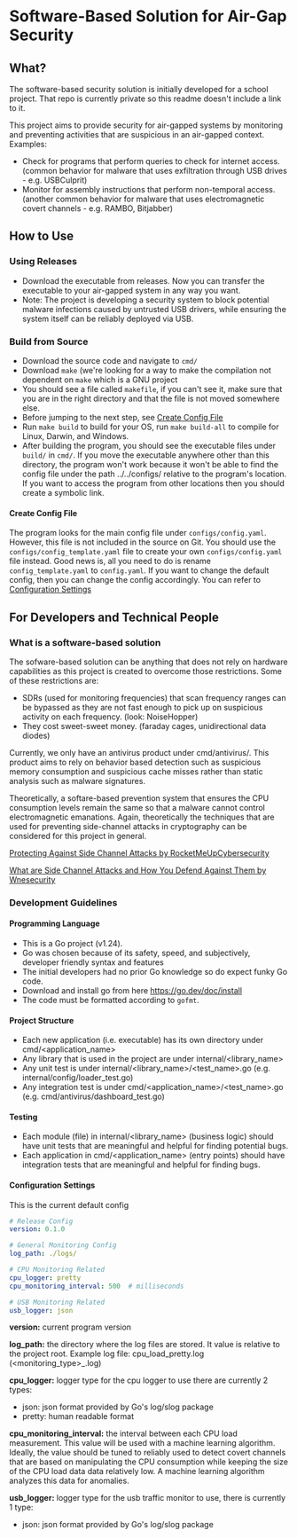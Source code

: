 # Software-Based Solution for Air-Gap Security

## What?

The software-based security solution is initially developed for a school project. That repo is currently private so this readme doesn't include a link to it.

This project aims to provide security for air-gapped systems by monitoring and preventing activities that are suspicious in an air-gapped context. Examples:

- Check for programs that perform queries to check for internet access. (common behavior for malware that uses exfiltration through USB drives - e.g. USBCulprit)
- Monitor for assembly instructions that perform non-temporal access. (another common behavior for malware that uses electromagnetic covert channels - e.g. RAMBO, Bitjabber)

## How to Use

### Using Releases
- Download the executable from releases. Now you can transfer the executable to your air-gapped system in any way you want.
- Note: The project is developing a security system to block potential malware infections caused by untrusted USB drivers, while ensuring the system itself can be reliably deployed via USB.

### Build from Source
- Download the source code and navigate to `cmd/`
- Download `make` (we're looking for a way to make the compilation not dependent on `make` which is a GNU project
- You should see a file called `makefile`, if you can't see it, make sure that you are in the right directory and that the file is not moved somewhere else.
- Before jumping to the next step, see [Create Config File](#create-config-file)
- Run `make build` to build for your OS, run `make build-all` to compile for Linux, Darwin, and Windows.
- After building the program, you should see the executable files under `build/` in `cmd/`. If you move the executable anywhere other than this directory, the program won't work because it won't be able to find the config file under the path ../../configs/ relative to the program's location. If you want to access the program from other locations then you should create a symbolic link.
#### Create Config File
The program looks for the main config file under `configs/config.yaml`. However, this file is not included in the source on Git. You should use the `configs/config_template.yaml` file to create your own `configs/config.yaml` file instead. Good news is, all you need to do is rename `config_template.yaml` to `config.yaml`. If you want to change the default config, then you can change the config accordingly. You can refer to [Configuration Settings](configuration-settings)

## For Developers and Technical People

### What is a software-based solution

The sofware-based solution can be anything that does not rely on hardware capabilities as this project is created to overcome those restrictions. Some of these restrictions are:

- SDRs (used for monitoring frequencies) that scan frequency ranges can be bypassed as they are not fast enough to pick up on suspicious activity on each frequency. (look: NoiseHopper)
- They cost sweet-sweet money. (faraday cages, unidirectional data diodes)

Currently, we only have an antivirus product under cmd/antivirus/. This product aims to rely on behavior based detection such as suspicious memory consumption and suspicious cache misses
rather than static analysis such as malware signatures.

Theoretically, a softare-based prevention system that ensures the CPU consumption levels remain the same so that a malware cannot control electromagnetic emanations.
Again, theoretically the techniques that are used for preventing side-channel attacks in cryptography can be considered for this project in general.

[Protecting Against Side Channel Attacks by RocketMeUpCybersecurity](https://medium.com/@RocketMeUpCybersecurity/hardware-security-protecting-against-side-channel-and-fault-injection-attacks-a4dc9de8cedc)

[What are Side Channel Attacks and How You Defend Against Them by Wnesecurity](https://wnesecurity.com/what-are-side-channel-attacks-and-how-can-you-defend-against-them/)

### Development Guidelines

#### Programming Language
- This is a Go project (v1.24).
- Go was chosen because of its safety, speed, and subjectively, developer friendly syntax and features
- The initial developers had no prior Go knowledge so do expect funky Go code.
- Download and install go from here https://go.dev/doc/install
- The code must be formatted according to `gofmt`.

#### Project Structure
- Each new application (i.e. executable) has its own directory under cmd/<application_name>
- Any library that is used in the project are under internal/<library_name>
- Any unit test is under internal/<library_name>/<test_name>.go (e.g. internal/config/loader_test.go)
- Any integration test is under cmd/<application_name>/<test_name>.go (e.g. cmd/antivirus/dashboard_test.go)

#### Testing
- Each module (file) in internal/<library_name> (business logic) should have unit tests that are meaningful and helpful for finding potential bugs.
- Each application in cmd/<application_name> (entry points) should have integration tests that are meaningful and helpful for finding bugs.

#### Configuration Settings
This is the current default config
```yaml
# Release Config
version: 0.1.0

# General Monitoring Config
log_path: ./logs/

# CPU Monitoring Related
cpu_logger: pretty
cpu_monitoring_interval: 500  # milliseconds

# USB Monitoring Related
usb_logger: json
```

**version:** current program version

**log_path:** the directory where the log files are stored. It value is relative to the project root. Example log file: cpu_load_pretty.log (<monitoring_type>_<format>.log)

**cpu_logger:** logger type for the cpu logger to use there are currently 2 types:
- json: json format provided by Go's log/slog package
- pretty: human readable format

**cpu_monitoring_interval:** the interval between each CPU load measurement. This value will be used with a machine learning algorithm. Ideally, the value should be tuned to reliably used to detect covert channels that are based on manipulating the CPU consumption while keeping the size of the CPU load data data relatively low. A machine learning algorithm analyzes this data for anomalies.
  
**usb_logger:** logger type for the usb traffic monitor to use, there is currently 1 type:
- json: json format provided by Go's log/slog package
